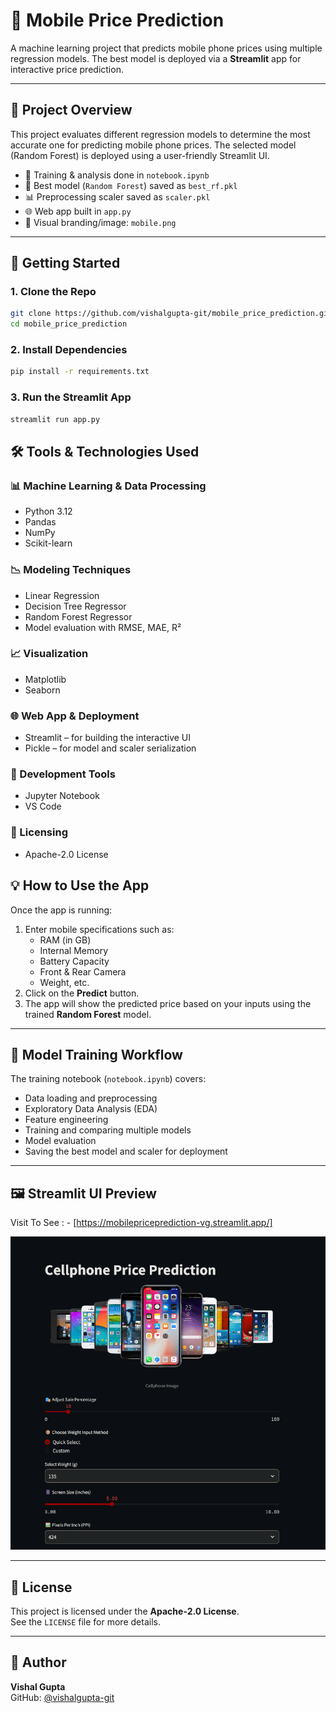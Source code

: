 # 📱 Mobile Price Prediction

A machine learning project that predicts mobile phone prices using multiple regression models. The best model is deployed via a **Streamlit** app for interactive price prediction.

---

## 📌 Project Overview

This project evaluates different regression models to determine the most accurate one for predicting mobile phone prices. The selected model (Random Forest) is deployed using a user-friendly Streamlit UI.

- 📓 Training & analysis done in `notebook.ipynb`
- 🧠 Best model (`Random Forest`) saved as `best_rf.pkl`
- 📊 Preprocessing scaler saved as `scaler.pkl`
- 🌐 Web app built in `app.py`
- 🎨 Visual branding/image: `mobile.png`

---

## 🚀 Getting Started

### 1. Clone the Repo

```bash
git clone https://github.com/vishalgupta-git/mobile_price_prediction.git
cd mobile_price_prediction
```
### 2. Install Dependencies
```bash
pip install -r requirements.txt
```
### 3. Run the Streamlit App
```bash
streamlit run app.py
```
## 🛠 Tools & Technologies Used

### 📊 Machine Learning & Data Processing
- Python 3.12  
- Pandas  
- NumPy  
- Scikit-learn  

### 📉 Modeling Techniques
- Linear Regression  
- Decision Tree Regressor  
- Random Forest Regressor  
- Model evaluation with RMSE, MAE, R²  

### 📈 Visualization
- Matplotlib  
- Seaborn  

### 🌐 Web App & Deployment
- Streamlit – for building the interactive UI  
- Pickle – for model and scaler serialization  

### 🧪 Development Tools
- Jupyter Notebook  
- VS Code

### 📜 Licensing
- Apache-2.0 License

## 💡 How to Use the App

Once the app is running:

1. Enter mobile specifications such as:
   - RAM (in GB)
   - Internal Memory
   - Battery Capacity
   - Front & Rear Camera
   - Weight, etc.
2. Click on the **Predict** button.
3. The app will show the predicted price based on your inputs using the trained **Random Forest** model.

---

## 🧠 Model Training Workflow

The training notebook (`notebook.ipynb`) covers:

- Data loading and preprocessing  
- Exploratory Data Analysis (EDA)  
- Feature engineering  
- Training and comparing multiple models  
- Model evaluation  
- Saving the best model and scaler for deployment  

---

## 🖼️ Streamlit UI Preview
Visit To See : - [https://mobilepriceprediction-vg.streamlit.app/]

![App screenshot](img/ui.png)

---

## 📄 License

This project is licensed under the **Apache-2.0 License**.  
See the `LICENSE` file for more details.

---

## 👤 Author

**Vishal Gupta**  
GitHub: [@vishalgupta-git](https://github.com/vishalgupta-git)

